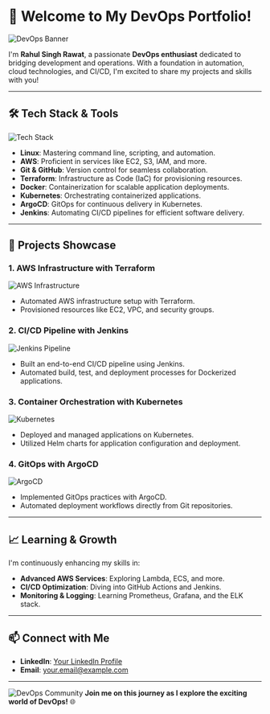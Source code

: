 # 🚀 Welcome to My DevOps Portfolio!

![DevOps Banner](https://www.example.com/devops-banner.jpg) <!-- Replace with your own image URL -->

I'm **Rahul Singh Rawat**, a passionate **DevOps enthusiast** dedicated to bridging development and operations. With a foundation in automation, cloud technologies, and CI/CD, I'm excited to share my projects and skills with you!

---

## 🛠️ Tech Stack & Tools

![Tech Stack](https://www.example.com/tech-stack.jpg) <!-- Replace with your own image URL -->

- **Linux**: Mastering command line, scripting, and automation.
- **AWS**: Proficient in services like EC2, S3, IAM, and more.
- **Git & GitHub**: Version control for seamless collaboration.
- **Terraform**: Infrastructure as Code (IaC) for provisioning resources.
- **Docker**: Containerization for scalable application deployments.
- **Kubernetes**: Orchestrating containerized applications.
- **ArgoCD**: GitOps for continuous delivery in Kubernetes.
- **Jenkins**: Automating CI/CD pipelines for efficient software delivery.

---

## 🌟 Projects Showcase

### 1. **AWS Infrastructure with Terraform**
![AWS Infrastructure](https://www.example.com/aws-infra.jpg) <!-- Replace with your own image URL -->
- Automated AWS infrastructure setup with Terraform.
- Provisioned resources like EC2, VPC, and security groups.

### 2. **CI/CD Pipeline with Jenkins**
![Jenkins Pipeline](https://www.example.com/jenkins-pipeline.jpg) <!-- Replace with your own image URL -->
- Built an end-to-end CI/CD pipeline using Jenkins.
- Automated build, test, and deployment processes for Dockerized applications.

### 3. **Container Orchestration with Kubernetes**
![Kubernetes](https://www.example.com/kubernetes.jpg) <!-- Replace with your own image URL -->
- Deployed and managed applications on Kubernetes.
- Utilized Helm charts for application configuration and deployment.

### 4. **GitOps with ArgoCD**
![ArgoCD](https://www.example.com/argocd.jpg) <!-- Replace with your own image URL -->
- Implemented GitOps practices with ArgoCD.
- Automated deployment workflows directly from Git repositories.

---

## 📈 Learning & Growth

I'm continuously enhancing my skills in:
- **Advanced AWS Services**: Exploring Lambda, ECS, and more.
- **CI/CD Optimization**: Diving into GitHub Actions and Jenkins.
- **Monitoring & Logging**: Learning Prometheus, Grafana, and the ELK stack.

---

## 📫 Connect with Me

- **LinkedIn**: [Your LinkedIn Profile](#)
- **Email**: your.email@example.com

---

![DevOps Community](https://www.example.com/devops-community.jpg) <!-- Replace with your own image URL -->
**Join me on this journey as I explore the exciting world of DevOps!** 🌐
